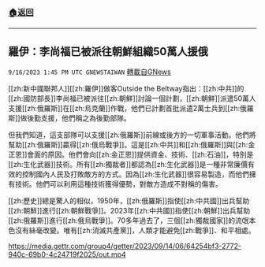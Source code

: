 ###  [:house:返回](README.md)
---


## 羅伊：李尚福已被派往朝鮮組織50萬人援俄
`9/16/2023 1:45 PM UTC GNEWSTAIWAN` [轉載自GNews](https://gnews.org/articles/1699130)


[[zh:新中國聯邦人]][[zh:羅伊]]做客Outside the Beltway指出：[[zh:中共]]的[[zh:國防部長]]李尚福已被派往[[zh:朝鮮]]討論一個計劃，[[zh:朝鮮]]派遣50萬人支援[[zh:俄羅斯]]在[[zh:烏克蘭]]作戰，他們已計劃首批派遣2萬士兵到[[zh:俄羅斯]]做後勤支援，他們稱之為後勤部隊。

但我們知道，這支部隊可以支援[[zh:俄羅斯]]前線或後方的一切軍事活動。他們將幫助[[zh:俄羅斯]]贏得[[zh:俄烏戰爭]]。這是[[zh:中共]]和[[zh:俄羅斯]]與[[zh:金正恩]]會面的原因。他們會向[[zh:金正恩]]提供資金、技術、[[zh:石油]]，特別是[[zh:生化武器]]技術。所有[[zh:獨裁者]]都認為[[zh:生化武器]]是一種非常廉價有效的控制國內人民及打敗敵方的方式。因為[[zh:生化武器]]很容易製造，而他們擁有技術。他們可以利用這種技術獲得優勢，對敵方造成不對稱的傷害。

[[zh:歷史]]總是驚人的相似，1950年，[[zh:俄羅斯]]指使[[zh:中共國]]出兵幫助[[zh:朝鮮]]進行[[zh:朝鮮戰爭]]。2023年[[zh:中共國]]指使[[zh:朝鮮]]出兵幫助[[zh:俄羅斯]]進行[[zh:俄烏戰爭]]。70多年過去了，三個[[zh:獨裁國家]]的流氓本色沒有絲毫改變。唯有[[zh:消滅共產黨]]，人類才能避免[[zh:戰爭]]、和平相處。



https://media.gettr.com/group4/getter/2023/09/14/06/64254bf3-2772-940c-69b0-4c24719f2025/out.mp4



